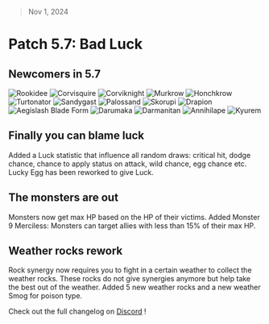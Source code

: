 > Nov 1, 2024

# Patch 5.7: Bad Luck

## Newcomers in 5.7

![Rookidee](https://raw.githubusercontent.com/PMDCollab/SpriteCollab/master/portrait/0821/Normal.png)
![Corvisquire](https://raw.githubusercontent.com/PMDCollab/SpriteCollab/master/portrait/0822/Normal.png)
![Corviknight](https://raw.githubusercontent.com/PMDCollab/SpriteCollab/master/portrait/0823/Normal.png)
![Murkrow](https://raw.githubusercontent.com/PMDCollab/SpriteCollab/master/portrait/0198/Normal.png)
![Honchkrow](https://raw.githubusercontent.com/PMDCollab/SpriteCollab/master/portrait/0430/Normal.png)
![Turtonator](https://raw.githubusercontent.com/PMDCollab/SpriteCollab/master/portrait/0776/Normal.png)
![Sandygast](https://raw.githubusercontent.com/PMDCollab/SpriteCollab/master/portrait/0769/Normal.png)
![Palossand](https://raw.githubusercontent.com/PMDCollab/SpriteCollab/master/portrait/0770/Normal.png)
![Skorupi](https://raw.githubusercontent.com/PMDCollab/SpriteCollab/master/portrait/0451/Normal.png)
![Drapion](https://raw.githubusercontent.com/PMDCollab/SpriteCollab/master/portrait/0452/Normal.png)
![Aegislash Blade Form](https://raw.githubusercontent.com/PMDCollab/SpriteCollab/master/portrait/0681/0001/Normal.png)
![Darumaka](https://raw.githubusercontent.com/PMDCollab/SpriteCollab/master/portrait/0554/Normal.png)
![Darmanitan](https://raw.githubusercontent.com/PMDCollab/SpriteCollab/master/portrait/0555/Normal.png)
![Annihilape](https://raw.githubusercontent.com/PMDCollab/SpriteCollab/master/portrait/0979/Normal.png)
![Kyurem](https://raw.githubusercontent.com/PMDCollab/SpriteCollab/master/portrait/0646/Normal.png)

## Finally you can blame luck

Added a Luck statistic that influence all random draws: critical hit, dodge chance, chance to apply status on attack, wild chance, egg chance etc. Lucky Egg has been reworked to give Luck.

##  The monsters are out

Monsters now get max HP based on the HP of their victims. Added Monster 9 Merciless: Monsters can target allies with less than 15% of their max HP.

## Weather rocks rework

Rock synergy now requires you to fight in a certain weather to collect the weather rocks. These rocks do not give synergies anymore but help take the best out of the weather. Added 5 new weather rocks and a new weather Smog for poison type.

Check out the full changelog on [Discord](https://discord.com/channels/737230355039387749/737230355039387752/1301852497740038157) !